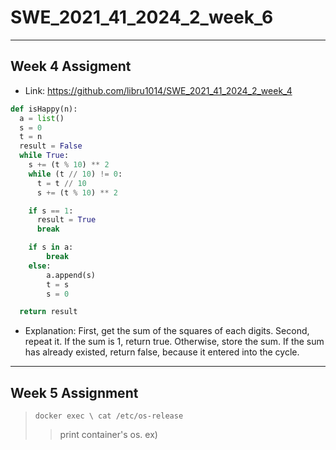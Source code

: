# SWE_2021_41_2024_2_week_6
---
## Week 4 Assigment
* Link: https://github.com/libru1014/SWE_2021_41_2024_2_week_4
```python
def isHappy(n):
  a = list()
  s = 0
  t = n
  result = False
  while True:
    s += (t % 10) ** 2
    while (t // 10) != 0:
      t = t // 10
      s += (t % 10) ** 2

    if s == 1:
      result = True
      break

    if s in a:
        break
    else:
        a.append(s)
        t = s
        s = 0

  return result
```
* Explanation: First, get the sum of the squares of each digits. Second, repeat it. If the sum is 1, return true. Otherwise, store the sum. If the sum has already existed, return false, because it entered into the cycle.
---
## Week 5 Assignment
> <pre><code>docker exec \<your container\> cat /etc/os-release</code></pre>
>> print container's os.
>> ex)
